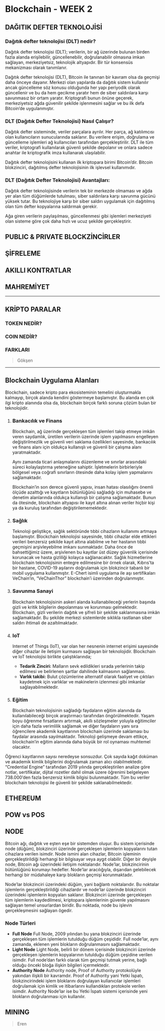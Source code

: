 # Blockchain - WEEK 2

## **DAĞITIK DEFTER TEKNOLOJİSİ**

### Dağıtık defter teknolojisi (DLT) nedir?

Dağıtık defter teknolojisi (DLT); verilerin, bir ağ üzerinde bulunan birden fazla alanda erişilebilir, güncellenebilir, doğrulanabilir olmasına imkan sağlayan, merkeziyetsiz, teknolojik altyapıdır. Bir tür konsensüs mekanizması olarak tanımlanır.

Dağıtık defter teknolojisi (DLT), Bitcoin ile tanınan bir kavram olsa da geçmişi daha önceye dayanır. Merkezi olan yapılarda da dağıtık sistem kullanılır ancak güncelleme söz konusu olduğunda her yapı periyodik olarak güncellenir ve bu da hem gecikme yaratır hem de siber saldırılara karşı savunmasız bir ortam yaratır. Kriptografi bunun önüne geçerek, merkeziyetsiz ağda güvenilir şekilde işlenmesini sağlar ve bu ilk defa Bitcoin’de uygulanmıştır.

### DLT (Dağıtık Defter Teknolojisi) Nasıl Çalışır?

Dağıtık defter sisteminde, veriler parçalara ayrılır. Her parça, ağ katılımcısı olan kullanıcıların sunucularında saklanır. Bu verilere erişim, doğrulama ve güncelleme işlemleri ağ kullanıcıları tarafından gerçekleştirilir.  DLT ile tüm veriler, kriptografi kullanılarak güvenli şekilde depolanır ve onlara sadece anahtar ile kriptografik imza kullanarak ulaşılabilir.

Dağıtık defter teknolojisini kullanan ilk kriptopara birimi Bitcoin’dir. Bitcoin blokzinciri, dağıtılmış defter teknolojisinin ilk işlevsel kullanımıdır.

### DLT (Dağıtık Defter Teknolojisi) Avantajları:

Dağıtık defter teknolojisinde verilerin tek bir merkezde olmaması ve ağda yer alan tüm düğümlerde tutulması, siber saldırılara karşı savunma gücünü yüksek tutar. Bu teknolojiye karşı bir siber saldırı uygulamak için dağıtılmış olan tüm defter kopyalarına saldırmak gerekir.

Ağa giren verilerin paylaşılması, güncellenmesi gibi işlemleri merkeziyeti olan sisteme göre çok daha hızlı ve ucuz şekilde gerçekleştirir.

## **PUBLIC & PRIVATE BLOCKZİNCİRLER**

## **ŞİFRELEME**

## **AKILLI KONTRATLAR**

## **MAHREMİYET**

---

## **KRİPTO PARALAR**

### TOKEN NEDİR?

### COIN NEDİR?

### FARKLARI

> Gökşen

---

## **Blockchain Uygulama Alanları**

Blockchain, sadece kripto para ekosisteminin temelini oluşturmakla kalmayıp, birçok alanda kendini göstermeye başlamıştır. Bu alanda en çok ilgi kripto alanında olsa da, blockchain birçok farklı soruna çözüm bulan bir teknolojidir.

1. ### Bankacılık ve Finans

   Blockchain, ağ üzerinde gerçekleşen tüm işlemleri takip etmeye imkân veren saydamlık, üretilen verilerin üzerinde işlem yapılmasını engelleyen değiştirilmezlik ve güvenli veri saklama özellikleri sayesinde, bankacılık ve finans alanı için oldukça kullanışlı ve güvenli bir çalışma alanı yaratmaktadır.

   Aynı zamanda ticari anlaşmalarını düzenleme ve sınırlar arasındaki süreci kolaylaştırma yeteneğine sahiptir. İşletmelerin birbirleriyle bölgesel veya coğrafi sınırların ötesinde daha kolay işlem yapmalarını sağlamaktadır.

   Blockchain’in son derece güvenli yapısı, insan hatası olasılığını önemli ölçüde azalttığı ve kayıtların bütünlüğünü sağladığı için muhasebe ve denetim alanlarında oldukça kullanışlı bir çalışma sağlamaktadır. Bunun da ötesinde, blockchain altyapısı ile kayıt altına alınan veriler hiçbir kişi ya da kuruluş tarafından değiştirilememektedir.

2. ### Sağlık

   Teknoloji geliştikçe, sağlık sektöründe tıbbi cihazların kullanımı artmaya başlamıştır. Blockchain teknolojisi sayesinde, tıbbi cihazlar elde ettikleri verileri benzersiz şekilde kayıt altına alabilme ve her hastanın tıbbi geçmişini arşivleyebilme imkanı sunmaktadır. Daha önce de bahsettiğimiz üzere, arşivlenen bu kayıtlar üst düzey güvenlik içerisinde korunacak ve hasta gizliliği kolayca sağlanacaktır. Sağlık hizmetlerine blockchain teknolojisinin entegre edilmesine bir örnek olarak, Kıbrıs’ta bir hastane, COVID-19 aşılarını doğrulamak için blokzincir tabanlı bir mobil uygulama kullanmıştır. E-Chert isimli uygulama ile aşı sertifikaları VeChain’in, “VeChainThor” blockchain’i üzerinden doğrulanmıştır.

3. ### Savunma Sanayi

   Blockchain teknolojisinin askeri alanda kullanabileceği yerlerin başında gizli ve kritik bilgilerin depolanması ve korunması gelmektedir. Blockchain, gizli verilerin dağıtık ve şifreli bir şekilde saklanmasına imkân sağlamaktadır. Bu şekilde merkezi sistemlerde sıklıkla rastlanan siber saldırı ihtimali de azaltılmaktadır.

4. ### IoT

   Internet of Things (IoT), var olan her nesnenin internet erişimi sayesinde diğer cihazlar ile iletişim kurmasını sağlayan bir teknolojidir. Blockchain ve IoT teknolojisi birlikte çalıştıklarında;

   - **Tedarik Zinciri:** Malların sevk edildikleri sırada yerlerinin takip edilmesi ve belirlenen şartlar dahilinde kalmasının sağlanması.
   - **Varlık takibi:** Bulut çözümlerine alternatif olarak faaliyet ve çıktıları kaydetmek için varlıklar ve makinelerin izlenmesi gibi imkanlar sağlayabilmektedir.

5. ### Eğitim

   Blockchain teknolojisinin sağladığı faydaların eğitim alanında da kullanılabileceği birçok araştırmacı tarafından öngörülmektedir. Yaşam boyu öğrenme fırsatlarını artırmak, akıllı sözleşmeler yoluyla eğitimciler için daha fazla verimlilik sağlamak ve diğer faydaların yanı sıra öğrencilere akademik kayıtlarının blockchain üzerinde saklaması bu faydalar arasında sayılmaktadır. Teknoloji gelişmeye devam ettikçe, blockchain’in eğitim alanında daha büyük bir rol oynaması muhtemel olacaktır.

Öğrenci kayıtlarının sayısı neredeyse sonsuzdur. Çok sayıda kağıt doküman ve akademik kimlik bilgilerini doğrulamak zaman alıcı olabilmektedir. “Credential Engine” tarafından 2019 yılında gerçekleştirilen analize göre notlar, sertifikalar, dijital rozetler dahil olmak üzere öğrenimi belgeleyen 738.000’den fazla benzersiz kimlik bilgisi bulunmaktadır. Tüm bu veriler blockchain teknolojisi ile güvenli bir şekilde saklanabilmektedir.

## **ETHEREUM**

## **POW vs POS**

## **NODE**

Bitcoin ağı, dağıtık ve eşten eşe bir sistemden oluşur. Bu sistem içerisinde node (düğüm), blokzinciri üzerinde gerçekleşen işlemlerin kopyalarını tutan cihazlara verilen isimdir. Node ismini alan cihazlar, Bitcoin işleminin gerçekleştirildiği herhangi bir bilgisayar veya aygıt olabilir. Diğer bir deyişle node, Bitcoin ağı üzerindeki iletişim noktalarıdır. Node’lar, blokzincirinin bütünlüğünü korumayı hedefler. Node’lar aracılığıyla, dışarıdan gelebilecek herhangi bir müdahaleye karşı blokların geçmişi korunmaktadır.

Node’lar blokzinciri üzerindeki düğüm, yani bağlantı noktalarıdır. Bu noktalar işlemlerin gerçekleştirildiği cihazlardır ve node’lar üzerinde blokzinciri üzerindeki işlemlerin kopyaları saklanır. Blokzinciri üzerinde gerçekleşen tüm işlemlerin kaydedilmesi, kriptopara işlemlerinin güvenle yapılmasını sağlayan temel unsurlardan biridir. Bu noktada, node bu işlevin gerçekleşmesini sağlayan ögedir.

### Node Türleri

- **Full Node**
  Full Node, 2009 yılından bu yana blokzinciri üzerinde gerçekleşen tüm işlemlerin tutulduğu düğüm çeşididir. Full node’lar, aynı zamanda, eklenen yeni blokların doğrulanmasını sağlamaktadır.
- **Light Node**
  Light Node, belirli bir dönem içerisinde blokzinciri üzerinde gerçekleşen işlemlerin kopyalarının tutulduğu düğüm çeşidine verilen isimdir. Full node’dan farklı olarak tüm geçmişi tutmak yerine, bağlı olduğu önceki bloğa ilişkin bilgileri içermektedir.
- **Authority Node**
  Authority node, Proof of Authority protokolüyle yakından ilişkili bir kavramdır. Proof of Authority yani Yetki İspatı, blokzincirindeki işlem bloklarını doğrulayan kullanıcılar işlemleri doğrulamak için kimlik ve itibarlarını kullandıkları protokole verilen isimdir. Authority Node’lar ise bu Yetki İspatı sistemi içerisinde yeni blokların doğrulanması için kullanılır.

## **MINING**

> Eren
